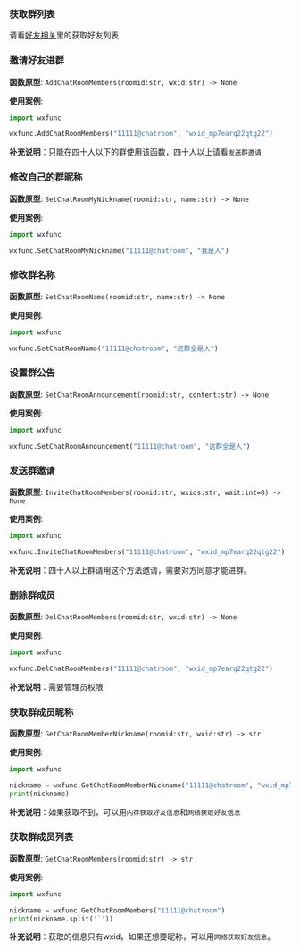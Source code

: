 ### 获取群列表

请看[好友相关](./好友相关.md)里的获取好友列表

### 邀请好友进群

**函数原型**: `AddChatRoomMembers(roomid:str, wxid:str) -> None`


**使用案例**: 

```python
import wxfunc

wxfunc.AddChatRoomMembers("11111@chatroom", "wxid_mp7earq22qtg22")
```

**补充说明**：只能在四十人以下的群使用该函数，四十人以上请看`发送群邀请`

### 修改自己的群昵称

**函数原型**: `SetChatRoomMyNickname(roomid:str, name:str) -> None`


**使用案例**: 

```python
import wxfunc

wxfunc.SetChatRoomMyNickname("11111@chatroom", "我是人")
```

### 修改群名称

**函数原型**: `SetChatRoomName(roomid:str, name:str) -> None`


**使用案例**: 

```python
import wxfunc

wxfunc.SetChatRoomName("11111@chatroom", "这群全是人")
```

### 设置群公告

**函数原型**: `SetChatRoomAnnouncement(roomid:str, content:str) -> None`


**使用案例**: 

```python
import wxfunc

wxfunc.SetChatRoomAnnouncement("11111@chatroom", "这群全是人")
```

### 发送群邀请

**函数原型**: `InviteChatRoomMembers(roomid:str, wxids:str, wait:int=0) -> None`


**使用案例**: 

```python
import wxfunc

wxfunc.InviteChatRoomMembers("11111@chatroom", "wxid_mp7earq22qtg22")
```

**补充说明**：四十人以上群请用这个方法邀请，需要对方同意才能进群。

### 删除群成员

**函数原型**: `DelChatRoomMembers(roomid:str, wxid:str) -> None`


**使用案例**: 

```python
import wxfunc

wxfunc.DelChatRoomMembers("11111@chatroom", "wxid_mp7earq22qtg22")
```

**补充说明**：需要管理员权限

### 获取群成员昵称

**函数原型**: `GetChatRoomMemberNickname(roomid:str, wxid:str) -> str`


**使用案例**: 

```python
import wxfunc

nickname = wxfunc.GetChatRoomMemberNickname("11111@chatroom", "wxid_mp7earq22qtg22")
print(nickname)
```

**补充说明**：如果获取不到，可以用`内存获取好友信息`和`网络获取好友信息`

### 获取群成员列表

**函数原型**: `GetChatRoomMembers(roomid:str) -> str`


**使用案例**: 

```python
import wxfunc

nickname = wxfunc.GetChatRoomMembers("11111@chatroom")
print(nickname.split('`'))
```

**补充说明**：获取的信息只有wxid，如果还想要昵称，可以用`网络获取好友信息`。







